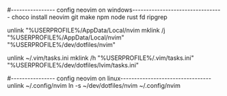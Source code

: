 

#---------------- config neovim  on windows---------------------------------
choco install neovim git make npm node rust fd ripgrep

unlink "%USERPROFILE%/AppData/Local/nvim
mklink /j  "%USERPROFILE%/AppData/Local/nvim" "%USERPROFILE%/dev/dotfiles/nvim"

unlink ~/.vim/tasks.ini
mklink /h  "%USERPROFILE%/.vim/tasks.ini" "%USERPROFILE%/dev/dotfiles/lvim/tasks.ini"


#---------------- config neovim  on linux---------------------------------
unlink ~/.config/nvim
ln -s ~/dev/dotfiles/nvim ~/.config/nvim


